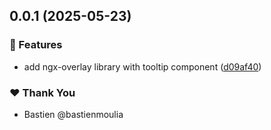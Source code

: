 ## 0.0.1 (2025-05-23)

### 🚀 Features

- add ngx-overlay library with tooltip component ([d09af40](https://github.com/bastienmoulia/ngx-overlay/commit/d09af40))

### ❤️ Thank You

- Bastien @bastienmoulia